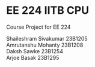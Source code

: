 # EE 224 IITB CPU
Course Project for EE 224

Shaileshram Sivakumar 23B1205 \
Amrutanshu Mohanty 23B1208 \
Daksh Sawke 23B1254 \
Arjoe Basak 23B1295 

